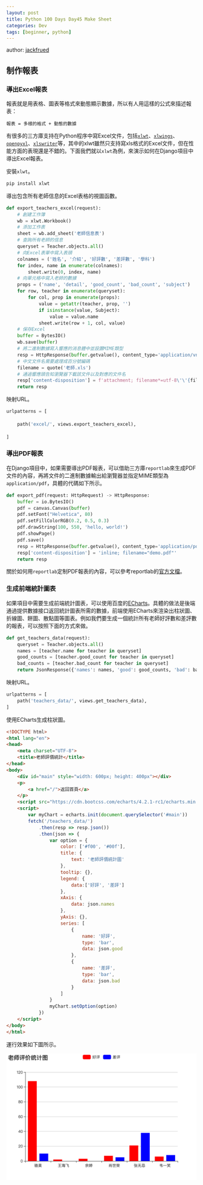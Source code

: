 ```yaml
---
layout: post
title: Python 100 Days Day45 Make Sheet
categories: Dev
tags: [beginner, python]
---
```


author: [jackfrued](https://github.com/jackfrued/Python-100-Days)

## 制作報表

### 導出Excel報表

報表就是用表格、圖表等格式來動態顯示數據，所以有人用這樣的公式來描述報表：

```
報表 = 多樣的格式 + 動態的數據
```

有很多的三方庫支持在Python程序中寫Excel文件，包括[`xlwt`](<https://xlwt.readthedocs.io/en/latest/>)、[`xlwings`](<https://docs.xlwings.org/en/latest/quickstart.html>)、[`openpyxl`](<https://openpyxl.readthedocs.io/en/latest/>)、[`xlswriter`](<https://xlsxwriter.readthedocs.io/>)等，其中的xlwt雖然只支持寫xls格式的Excel文件，但在性能方面的表現還是不錯的。下面我們就以`xlwt`為例，來演示如何在Django項目中導出Excel報表。

<!-- more -->

安裝`xlwt`。

```bash
pip install xlwt
```

導出包含所有老師信息的Excel表格的視圖函數。

```python
def export_teachers_excel(request):
    # 創建工作簿
    wb = xlwt.Workbook()
    # 添加工作表
    sheet = wb.add_sheet('老師信息表')
    # 查詢所有老師的信息
    queryset = Teacher.objects.all()
    # 向Excel表單中寫入表頭
    colnames = ('姓名', '介紹', '好評數', '差評數', '學科')
    for index, name in enumerate(colnames):
        sheet.write(0, index, name)
    # 向單元格中寫入老師的數據
    props = ('name', 'detail', 'good_count', 'bad_count', 'subject')
    for row, teacher in enumerate(queryset):
        for col, prop in enumerate(props):
            value = getattr(teacher, prop, '')
            if isinstance(value, Subject):
                value = value.name
            sheet.write(row + 1, col, value)
    # 保存Excel
    buffer = BytesIO()
    wb.save(buffer)
    # 將二進制數據寫入響應的消息體中並設置MIME類型
    resp = HttpResponse(buffer.getvalue(), content_type='application/vnd.ms-excel')
    # 中文文件名需要處理成百分號編碼
    filename = quote('老師.xls')
    # 通過響應頭告知瀏覽器下載該文件以及對應的文件名
    resp['content-disposition'] = f'attachment; filename*=utf-8\'\'{filename}'
    return resp
```

映射URL。

```python
urlpatterns = [
    
    path('excel/', views.export_teachers_excel),
    
]
```

### 導出PDF報表

在Django項目中，如果需要導出PDF報表，可以借助三方庫`reportlab`來生成PDF文件的內容，再將文件的二進制數據輸出給瀏覽器並指定MIME類型為`application/pdf`，具體的代碼如下所示。

```python
def export_pdf(request: HttpRequest) -> HttpResponse:
    buffer = io.BytesIO()
    pdf = canvas.Canvas(buffer)
    pdf.setFont("Helvetica", 80)
    pdf.setFillColorRGB(0.2, 0.5, 0.3)
    pdf.drawString(100, 550, 'hello, world!')
    pdf.showPage()
    pdf.save()
    resp = HttpResponse(buffer.getvalue(), content_type='application/pdf')
    resp['content-disposition'] = 'inline; filename="demo.pdf"'
    return resp
```

關於如何用`reportlab`定制PDF報表的內容，可以參考reportlab的[官方文檔](https://www.reportlab.com/docs/reportlab-userguide.pdf)。

### 生成前端統計圖表

如果項目中需要生成前端統計圖表，可以使用百度的[ECharts](<https://echarts.baidu.com/>)。具體的做法是後端通過提供數據接口返回統計圖表所需的數據，前端使用ECharts來渲染出柱狀圖、折線圖、餅圖、散點圖等圖表。例如我們要生成一個統計所有老師好評數和差評數的報表，可以按照下面的方式來做。

```python
def get_teachers_data(request):
    queryset = Teacher.objects.all()
    names = [teacher.name for teacher in queryset]
    good_counts = [teacher.good_count for teacher in queryset]
    bad_counts = [teacher.bad_count for teacher in queryset]
    return JsonResponse({'names': names, 'good': good_counts, 'bad': bad_counts})
```

映射URL。

```python
urlpatterns = [
    path('teachers_data/', views.get_teachers_data),
]
```

使用ECharts生成柱狀圖。

```html
<!DOCTYPE html>
<html lang="en">
<head>
    <meta charset="UTF-8">
    <title>老師評價統計</title>
</head>
<body>
    <div id="main" style="width: 600px; height: 400px"></div>
    <p>
        <a href="/">返回首頁</a>
    </p>
    <script src="https://cdn.bootcss.com/echarts/4.2.1-rc1/echarts.min.js"></script>
    <script>
        var myChart = echarts.init(document.querySelector('#main'))
        fetch('/teachers_data/')
            .then(resp => resp.json())
            .then(json => {
                var option = {
                    color: ['#f00', '#00f'],
                    title: {
                        text: '老師評價統計圖'
                    },
                    tooltip: {},
                    legend: {
                        data:['好評', '差評']
                    },
                    xAxis: {
                        data: json.names
                    },
                    yAxis: {},
                    series: [
                        {
                            name: '好評',
                            type: 'bar',
                            data: json.good
                        },
                        {
                            name: '差評',
                            type: 'bar',
                            data: json.bad
                        }
                    ]
                }
                myChart.setOption(option)
            })
    </script>
</body>
</html>
```

運行效果如下圖所示。

![](/public/img/python-100-days-41-55/echarts_bar_graph.png)
